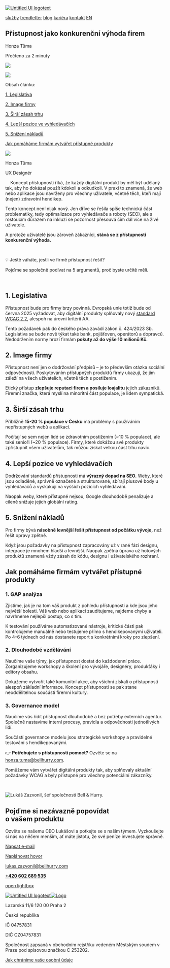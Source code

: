 [![Untitled UI logotext](https://cdn.prod.website-files.com/5fd8d7e335bc94e173251786/65a44fe0ebd8f41bc4d6060a_bh%20logo.svg)](https://www.bellhurry.com/)

[služby](https://bellhurry.com/#services) [trendletter](https://www.bellhurry.com/trendletter) [blog](https://www.bellhurry.com/blog) [kariéra](https://bellhurry.notion.site/Kari-ra-v-bell-hurry-6f9b80592f0a42c98cdc96e4cc5aac5c?pvs=74) [kontakt](https://www.bellhurry.com/blog/pristupnost-jako-konkurencni-vyhoda-firem#cta-banner) [EN](https://www.bellhurry.com/en)

## Přístupnost jako konkurenční výhoda firem

Honza Tůma

Přečteno za 2 minuty

![](https://cdn.prod.website-files.com/5fd907db02e529a236a5a59e/67865b8bda10c464db188a55_WCAG%20u%CC%81vod%20COV.png)

![](https://cdn.prod.website-files.com/5fd8d7e335bc94e173251786/6638cce80f7e3410505caab5_chevron-down.svg)

Obsah článku:

[1\. Legislativa](https://www.bellhurry.com/blog/pristupnost-jako-konkurencni-vyhoda-firem#1-legislativa)

[2\. Image firmy](https://www.bellhurry.com/blog/pristupnost-jako-konkurencni-vyhoda-firem#2-image-firmy)

[3\. Širší zásah trhu](https://www.bellhurry.com/blog/pristupnost-jako-konkurencni-vyhoda-firem#3-sirsi-zasah-trhu)

[4\. Lepší pozice ve vyhledávačích](https://www.bellhurry.com/blog/pristupnost-jako-konkurencni-vyhoda-firem#4-lepsi-pozice-ve-vyhledavacich)

[5\. Snížení nákladů](https://www.bellhurry.com/blog/pristupnost-jako-konkurencni-vyhoda-firem#5-snizeni-nakladu)

[Jak pomáháme firmám vytvářet přístupné produkty](https://www.bellhurry.com/blog/pristupnost-jako-konkurencni-vyhoda-firem#jak-pomahame-firmam-vytvaret-pristupne-produkty)

![](https://cdn.prod.website-files.com/5fd8d7e335bc94e173251786/661c4022533d0a6b18c0be51_verca.jpeg)

Honza Tůma

UX Designér

‎ ‎ ‎ ‎ Koncept přístupnosti říká, že každý digitální produkt by měl být udělaný tak, aby ho dokázal použít kdokoli a odkudkoli. V praxi to znamená, že web nebo aplikace jsou navrženy pro všechny uživatele, včetně těch, kteří mají (nejen) zdravotní hendikep.

Tento koncept není nijak nový. Jen dříve se řešila spíše technická část problematiky, tedy optimalizace pro vyhledávače a roboty (SEO), ale s rostoucím důrazem na inkluzi se pozornost přesouvá čím dál více na živé uživatele.

A protože uživatelé jsou zároveň zákazníci, **stává se z přístupnosti konkurenční výhoda.**

‍

💡 Ještě váháte, jestli ve firmě přístupnost řešit?

Pojďme se společně podívat na 5 argumentů, proč byste určitě měli.

‍

## **1\. Legislativa**

Přístupnost bude pro firmy brzy povinná. Evropská unie totiž bude od června 2025 vyžadovat, aby digitální produkty splňovaly nový [standard WCAG 2.2](https://www.w3.org/TR/WCAG22/), alespoň na úrovni kritérií AA.

Tento požadavek pak do českého práva zavádí zákon č. 424/2023 Sb. Legislativa se bude nově týkat také bank, pojišťoven, operátorů a dopravců. Nedodržením normy hrozí firmám **pokuty až do výše 10 milionů Kč.**

## **2\. Image firmy**

Přístupnost není jen o dodržování předpisů – je to především otázka sociální odpovědnosti. Poskytováním přístupných produktů firmy ukazují, že jim záleží na všech uživatelích, včetně těch s postižením.

Etický přístup **zlepšuje reputaci firem a posiluje loajalitu** jejich zákazníků. Firemní značka, která myslí na minoritní část populace, je lidem sympatická.

## **3\. Širší zásah trhu**

Přibližně **15-20 % populace v Česku** má problémy s používáním nepřístupných webů a aplikací.

Počítají se sem nejen lidé se zdravotním postižením (~10 % populace), ale také senioři (~20 % populace). Firmy, které dokážou své produkty zpřístupnit všem uživatelům, tak můžou získat velkou část trhu navíc.

## **4\. Lepší pozice ve vyhledávačích**

Dodržování standardů přístupnosti má **výrazný dopad na SEO.** Weby, které jsou odladěné, správně označené a strukturované, sbírají plusové body u vyhledávačů a vyskakují na vyšších pozicích vyhledávání.

Naopak weby, které přístupné nejsou, Google dlouhodobě penalizuje a cíleně snižuje jejich globální rating.

## **5\. Snížení nákladů**

Pro firmy bývá **násobně levnější řešit přístupnost od počátku vývoje,** než řešit opravy zpětně.

Když jsou požadavky na přístupnost zapracovány už v rané fázi designu, integrace je mnohem hladší a levnější. Naopak zpětná úprava už hotových produktů znamená vždy zásah do kódu, designu i uživatelského rozhraní.

## **Jak pomáháme firmám vytvářet přístupné produkty**

### **1\. GAP analýza**

Zjistíme, jak je na tom váš produkt z pohledu přístupnosti a kde jsou jeho největší bolesti. Váš web nebo aplikaci zauditujeme, najdeme chyby a navrhneme nejlepší postup, co s tím.

K testování používáme automatizované nástroje, kritické části pak kontrolujeme manuálně nebo testujeme přímo s hendikepovanými uživateli. Po 4–6 týdnech od nás dostanete report s konkrétními kroky pro zlepšení.

### **2\. Dlouhodobé vzdělávání**

Naučíme vaše týmy, jak přístupnost dostat do každodenní práce. Zorganizujeme workshopy a školení pro vývojáře, designéry, produkťáky i editory obsahu.

Dokážeme vytvořit také komunitní akce, aby všichni získali o přístupnosti alespoň základní informace. Koncept přístupnosti se pak stane neoddělitelnou součástí firemní kultury.

### **3\. Governance model**

Naučíme vás řídit přístupnost dlouhodobě a bez potřeby externích agentur. Společně nastavíme interní procesy, pravidla a odpovědnosti jednotlivých lidí.

Součástí governance modelu jsou strategické workshopy a pravidelné testování s hendikepovanými.

👉 **Potřebujete s přístupnosti pomoct?** Ozvěte se na [honza.tuma@bellhurry.com](mailto:honza.tuma@bellhurry.com).

Pomůžeme vám vytvářet digitální produkty tak, aby splňovaly aktuální požadavky WCAG a byly přístupné pro všechny potenciální zákazníky.

‍

![Lukáš Zazvonil, šéf společnosti Bell & Hurry.](https://cdn.prod.website-files.com/5fd8d7e335bc94e173251786/669fa1a6bf31c9e365075426_Lukas_IMG_8951%20vel%CC%8Ckej%20vel%CC%8Ckosti.jpeg)

## Pojďme si nezávazně popovídat o vašem produktu

Ozvěte se našemu CEO Lukášovi a potkejte se s naším týmem. Vyzkoušejte si nás na něčem menším, ať máte jistotu, že své peníze investujete správně.

[Napsat e-mail](mailto:lukas.zazvonil@bellhurry.com)

[Naplánovat hovor](https://bellhurry.com/lukaszazvonil)

[lukas.zazvonil@bellhurry.com](https://www.bellhurry.com/blog/pristupnost-jako-konkurencni-vyhoda-firem#)

[**+420 602 689 535**](https://www.bellhurry.com/blog/pristupnost-jako-konkurencni-vyhoda-firem#)

[open lightbox](https://www.bellhurry.com/blog/pristupnost-jako-konkurencni-vyhoda-firem#)

[![Untitled UI logotext](https://cdn.prod.website-files.com/5fd8d7e335bc94e173251786/65984dacd1f3e4f282cec7df_Logo%20(curves).svg)![Logo](https://cdn.prod.website-files.com/5fd8d7e335bc94e173251786/6683d6927d6c5c07704b8a1e_untitled-ui-logo.png)](https://www.bellhurry.com/)

Lazarská 11/6 120 00 Praha 2

Česká republika

IČ 04757831

DIČ CZ04757831

Společnost zapsaná v obchodním rejstříku vedeném Městským soudem v Praze pod spisovou značkou C 253202.

[Jak chráníme vaše osobní údaje](https://www.bellhurry.com/jak-se-starame-o-vase-udaje)